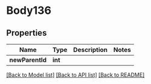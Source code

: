 # Body136

## Properties
Name | Type | Description | Notes
------------ | ------------- | ------------- | -------------
**newParentId** | **int** |  | 

[[Back to Model list]](../README.md#documentation-for-models) [[Back to API list]](../README.md#documentation-for-api-endpoints) [[Back to README]](../README.md)


